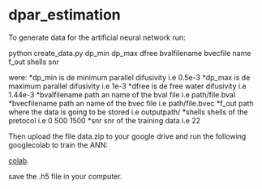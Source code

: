 # dpar_estimation

To generate data for the artificial neural network run: 

python create_data.py dp_min dp_max dfree bvalfilename bvecfile name f_out shells snr

were: 
*dp_min is de minimum parallel difusivity i.e 0.5e-3
*dp_max is de maximum parallel difusivity i.e 1e-3
*dfree is de free water difusivity  i.e 1.44e-3
*bvalfilename path an name of the bval file i.e path/file.bval
*bvecfilename path an name of the bvec file i.e path/file.bvec
*f_out path where the data is going to be stored i.e outputpath/
*shells shells of the pretocol i.e 0 500 1500 
*snr snr of the training data i.e 22

Then upload the file data.zip to your google drive and run the following googlecolab to train the ANN: 

[colab](https://colab.research.google.com/drive/1HV0k8xS-tnIDxbd4ag34kqv4M6i5bTnG?usp=sharing).

save the .h5 file in your computer. 
